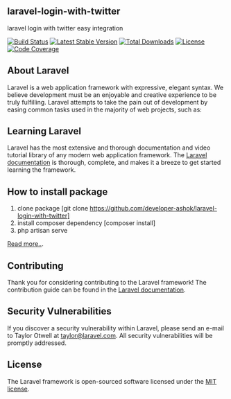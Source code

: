 ## laravel-login-with-twitter
laravel login with twitter easy integration

<p><a href="https://travis-ci.org/stripe/stripe-php" rel="nofollow noindex noopener external"><img src="https://camo.githubusercontent.com/c19cac7204126671fc23b887d2084fe5e7fb0b38/68747470733a2f2f7472617669732d63692e6f72672f7374726970652f7374726970652d7068702e7376673f6272616e63683d6d6173746572" alt="Build Status"></a>
<a href="https://packagist.org/packages/stripe/stripe-php" rel="nofollow noindex noopener external"><img src="https://camo.githubusercontent.com/86d735b822aaf5f5c05fe6910ff35b85d574b178/68747470733a2f2f706f7365722e707567782e6f72672f7374726970652f7374726970652d7068702f762f737461626c652e737667" alt="Latest Stable Version"></a>
<a href="https://packagist.org/packages/stripe/stripe-php" rel="nofollow noindex noopener external"><img src="https://camo.githubusercontent.com/6fa1771031de53e6a4364f10374da2c0552d5d1d/68747470733a2f2f706f7365722e707567782e6f72672f7374726970652f7374726970652d7068702f646f776e6c6f6164732e737667" alt="Total Downloads"></a>
<a href="https://packagist.org/packages/stripe/stripe-php" rel="nofollow noindex noopener external"><img src="https://camo.githubusercontent.com/03c76a26359da6ba7bab9f35c08245b41e495812/68747470733a2f2f706f7365722e707567782e6f72672f7374726970652f7374726970652d7068702f6c6963656e73652e737667" alt="License"></a>
<a href="https://coveralls.io/r/stripe/stripe-php?branch=master" rel="nofollow noindex noopener external"><img src="https://camo.githubusercontent.com/29a44d561401a854f01295cc609e2b506c7c0b36/68747470733a2f2f636f766572616c6c732e696f2f7265706f732f7374726970652f7374726970652d7068702f62616467652e7376673f6272616e63683d6d6173746572" alt="Code Coverage"></a></p>

## About Laravel

Laravel is a web application framework with expressive, elegant syntax. We believe development must be an enjoyable and creative experience to be truly fulfilling. Laravel attempts to take the pain out of development by easing common tasks used in the majority of web projects, such as:

## Learning Laravel

Laravel has the most extensive and thorough documentation and video tutorial library of any modern web application framework. The [Laravel documentation](https://laravel.com/docs) is thorough, complete, and makes it a breeze to get started learning the framework.

## How to install package

1. clone package [git clone https://github.com/developer-ashok/laravel-login-with-twitter]
2. install composer dependency [composer install]
3. php artisan serve

<a href="https://codescompanion.com/easy-integration-of-laravel-5-x-login-with-twitter-using-socialite">Read more..</a>.


## Contributing

Thank you for considering contributing to the Laravel framework! The contribution guide can be found in the [Laravel documentation](http://laravel.com/docs/contributions).

## Security Vulnerabilities

If you discover a security vulnerability within Laravel, please send an e-mail to Taylor Otwell at taylor@laravel.com. All security vulnerabilities will be promptly addressed.

## License

The Laravel framework is open-sourced software licensed under the [MIT license](http://opensource.org/licenses/MIT).

